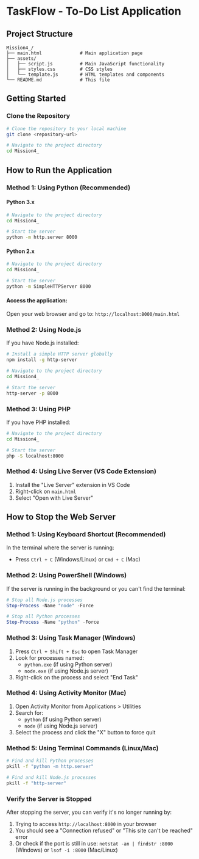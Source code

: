 # TaskFlow - To-Do List Application

## Project Structure

```
Mission4_/
├── main.html              # Main application page
├── assets/
│   ├── script.js          # Main JavaScript functionality
│   ├── styles.css         # CSS styles
│   └── template.js        # HTML templates and components
└── README.md              # This file
```

## Getting Started

### Clone the Repository

```bash
# Clone the repository to your local machine
git clone <repository-url>

# Navigate to the project directory
cd Mission4_
```

## How to Run the Application

### Method 1: Using Python (Recommended)

#### Python 3.x

```bash
# Navigate to the project directory
cd Mission4_

# Start the server
python -m http.server 8000
```

#### Python 2.x

```bash
# Navigate to the project directory
cd Mission4_

# Start the server
python -m SimpleHTTPServer 8000
```

#### Access the application:

Open your web browser and go to: `http://localhost:8000/main.html`

### Method 2: Using Node.js

If you have Node.js installed:

```bash
# Install a simple HTTP server globally
npm install -g http-server

# Navigate to the project directory
cd Mission4_

# Start the server
http-server -p 8000
```

### Method 3: Using PHP

If you have PHP installed:

```bash
# Navigate to the project directory
cd Mission4_

# Start the server
php -S localhost:8000
```

### Method 4: Using Live Server (VS Code Extension)

1. Install the "Live Server" extension in VS Code
2. Right-click on `main.html`
3. Select "Open with Live Server"

## How to Stop the Web Server

### Method 1: Using Keyboard Shortcut (Recommended)

In the terminal where the server is running:

- Press `Ctrl + C` (Windows/Linux) or `Cmd + C` (Mac)

### Method 2: Using PowerShell (Windows)

If the server is running in the background or you can't find the terminal:

```powershell
# Stop all Node.js processes
Stop-Process -Name "node" -Force

# Stop all Python processes
Stop-Process -Name "python" -Force
```

### Method 3: Using Task Manager (Windows)

1. Press `Ctrl + Shift + Esc` to open Task Manager
2. Look for processes named:
   - `python.exe` (if using Python server)
   - `node.exe` (if using Node.js server)
3. Right-click on the process and select "End Task"

### Method 4: Using Activity Monitor (Mac)

1. Open Activity Monitor from Applications > Utilities
2. Search for:
   - `python` (if using Python server)
   - `node` (if using Node.js server)
3. Select the process and click the "X" button to force quit

### Method 5: Using Terminal Commands (Linux/Mac)

```bash
# Find and kill Python processes
pkill -f "python -m http.server"

# Find and kill Node.js processes
pkill -f "http-server"
```

### Verify the Server is Stopped

After stopping the server, you can verify it's no longer running by:

1. Trying to access `http://localhost:8000` in your browser
2. You should see a "Connection refused" or "This site can't be reached" error
3. Or check if the port is still in use: `netstat -an | findstr :8000` (Windows) or `lsof -i :8000` (Mac/Linux)
